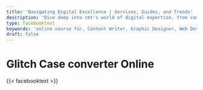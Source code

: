 ```yaml
---
title: 'Navigating Digital Excellence | Services, Guides, and Trends'
description: "Dive deep into cmt's world of digital expertise, from comprehensive career guides and innovative services to the latest trends. Unlock success in the digital landscape with us"
type: facebooktext
keywords: 'online course for, Content Writer, Graphic Designer, Web Developer, Software Engineer, Frontend Developer graphic designer, UI designer, digital marketing'
draft: false
---
```


# Glitch Case converter Online

{{< facebooktext >}}
